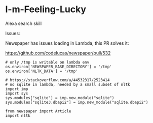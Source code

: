 # I-m-Feeling-Lucky
Alexa search skill


Issues:

Newspaper has issues loading in Lambda, this PR solves it:

https://github.com/codelucas/newspaper/pull/532

```
# only /tmp is writable on lambda env
os.environ['NEWSPAPER_BASE_DIRECTORY'] = '/tmp'
os.environ['NLTK_DATA'] = '/tmp'

# https://stackoverflow.com/a/44532317/2523414
# no sqlite in lambda, needed by a small subset of nltk
import imp
import sys
sys.modules["sqlite"] = imp.new_module("sqlite")
sys.modules["sqlite3.dbapi2"] = imp.new_module("sqlite.dbapi2")

from newspaper import Article
import nltk
```
